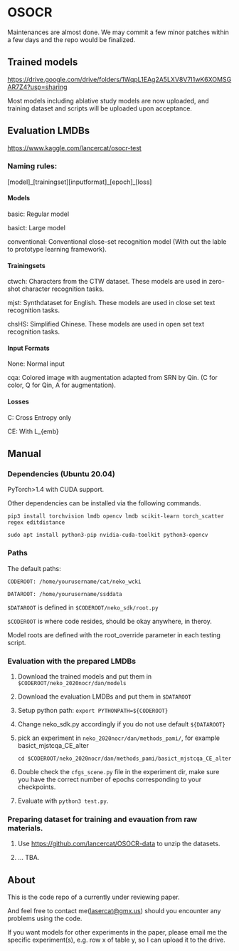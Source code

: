 # OSOCR
Maintenances are almost done. We may commit a few minor patches within a few days and the repo would be finalized.  

## Trained models
https://drive.google.com/drive/folders/1WqpL1EAg2A5LXV8V7I1wK6XOMSGAR7Z4?usp=sharing

Most models including ablative study models are now uploaded, and 
training dataset and scripts will be uploaded upon acceptance.


## Evaluation LMDBs
https://www.kaggle.com/lancercat/osocr-test

### Naming rules:
\[model\]\_\[trainingset\]\[inputformat\]\_\[epoch\]\_\[loss\]

#### Models
basic: Regular model

basict: Large model

conventional: Conventional close-set recognition model (With out the lable to prototype learning framework).

#### Trainingsets
ctwch: Characters from the CTW dataset. These models are used in zero-shot character recognition tasks. 

mjst: Synthdataset for English.   These models are used in close set text recognition tasks. 

chsHS: Simplified Chinese. These models are used in open set text recognition tasks. 

#### Input Formats
None: Normal input

cqa: Colored image with augmentation adapted from SRN by Qin. (C for color, Q for Qin, A for augmentation).

#### Losses
C: Cross Entropy only

CE: With L_{emb}


## Manual


### Dependencies (Ubuntu 20.04)
PyTorch>1.4 with CUDA support.  

Other dependencies can be installed via the following commands.

```
pip3 install torchvision lmdb opencv lmdb scikit-learn torch_scatter regex editdistance

sudo apt install python3-pip nvidia-cuda-toolkit python3-opencv
```

### Paths
The default paths:
    
    CODEROOT: /home/yourusername/cat/neko_wcki
    
    DATAROOT: /home/yourusername/ssddata
`$DATAROOT` is defined in `$CODEROOT/neko_sdk/root.py` 

`$CODEROOT` is where code resides, should be okay anywhere, in theroy. 

Model roots are defined with the root_override parameter in each testing script.



### Evaluation with the prepared LMDBs
1. Download the trained models and put them in `$CODEROOT/neko_2020nocr/dan/models`

2. Download the evaluation LMDBs and put them in `$DATAROOT`

3. Setup python path:
    ```export PYTHONPATH=${CODEROOT}```

4. Change neko_sdk.py accordingly if you do not use default `${DATAROOT}`

5. pick an experiment in `neko_2020nocr/dan/methods_pami/`, for example basict_mjstcqa_CE_alter
    ```
    cd $CODEROOT/neko_2020nocr/dan/methods_pami/basict_mjstcqa_CE_alter
    ```

6. Double check the `cfgs_scene.py` file in the experiment dir, make sure you have the correct number of epochs corresponding to your checkpoints.

7. Evaluate with `python3 test.py`. 



### Preparing dataset for training and evauation from raw materials.
1. Use https://github.com/lancercat/OSOCR-data to unzip the datasets.

2. ... TBA.

## About
This is the code repo of a currently under reviewing paper. 

And feel free to contact me(lasercat@gmx.us) should you encounter any problems using the code.

If you want models for other experiments in the paper, please email me the specific experiment(s), e.g. row x of table y, so I can upload it to the drive. 


